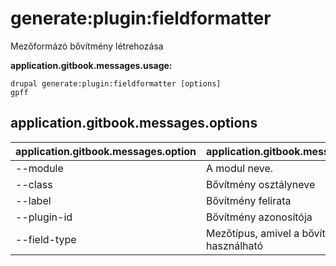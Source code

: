 # generate:plugin:fieldformatter
Mezőformázó bővítmény létrehozása

**application.gitbook.messages.usage:**
```
drupal generate:plugin:fieldformatter [options]
gpff
```

## application.gitbook.messages.options
application.gitbook.messages.option | application.gitbook.messages.details
-------|-------------
--module | A modul neve.
--class | Bővítmény osztályneve
--label | Bővítmény felirata
--plugin-id | Bővítmény azonosítója
--field-type | Mezőtípus, amivel a bővítmény használható
